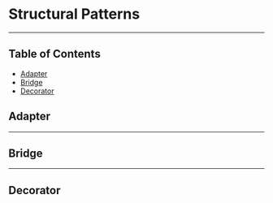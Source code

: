 # Structural Patterns

---

## Table of Contents

- [Adapter](#adapter)
- [Bridge](#bridge)
- [Decorator](#decorator)

## Adapter

---

## Bridge

---

## Decorator
